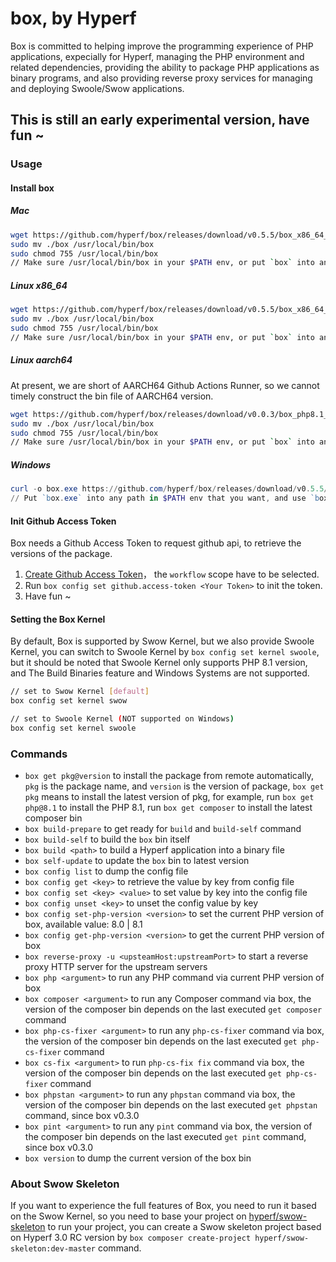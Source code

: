 # box, by Hyperf

Box is committed to helping improve the programming experience of PHP applications, expecially for Hyperf, managing the PHP environment and related dependencies, providing the ability to package PHP applications as binary programs, and also providing reverse proxy services for managing and deploying Swoole/Swow applications.

## This is still an early experimental version, have fun ~

### Usage

#### Install box

##### Mac

```bash
wget https://github.com/hyperf/box/releases/download/v0.5.5/box_x86_64_macos -O box
sudo mv ./box /usr/local/bin/box
sudo chmod 755 /usr/local/bin/box
// Make sure /usr/local/bin/box in your $PATH env, or put `box` into any path in $PATH env that you want
```

##### Linux x86_64

```bash
wget https://github.com/hyperf/box/releases/download/v0.5.5/box_x86_64_linux -O box
sudo mv ./box /usr/local/bin/box
sudo chmod 755 /usr/local/bin/box
// Make sure /usr/local/bin/box in your $PATH env, or put `box` into any path in $PATH env that you want
```
##### Linux aarch64

At present, we are short of AARCH64 Github Actions Runner, so we cannot timely construct the bin file of AARCH64 version.

```bash
wget https://github.com/hyperf/box/releases/download/v0.0.3/box_php8.1_aarch64_linux -O box
sudo mv ./box /usr/local/bin/box
sudo chmod 755 /usr/local/bin/box
// Make sure /usr/local/bin/box in your $PATH env, or put `box` into any path in $PATH env that you want
```

##### Windows

```powershell
curl -o box.exe https://github.com/hyperf/box/releases/download/v0.5.5/box_x64_windows.exe
// Put `box.exe` into any path in $PATH env that you want, and use `box.exe` instead of `box` when executing on Windows
```

#### Init Github Access Token

Box needs a Github Access Token to request github api, to retrieve the versions of the package.

1. [Create Github Access Token](https://github.com/settings/tokens/new)， the `workflow` scope have to be selected.
2. Run `box config set github.access-token <Your Token>` to init the token.
3. Have fun ~

#### Setting the Box Kernel

By default, Box is supported by Swow Kernel, but we also provide Swoole Kernel, you can switch to Swoole Kernel by `box config set kernel swoole`, but it should be noted that Swoole Kernel only supports PHP 8.1 version, and The Build Binaries feature and Windows Systems are not supported.

```bash
// set to Swow Kernel [default]
box config set kernel swow

// set to Swoole Kernel (NOT supported on Windows)
box config set kernel swoole
````

### Commands

- `box get pkg@version` to install the package from remote automatically, `pkg` is the package name, and `version` is the version of package, `box get pkg` means to install the latest version of pkg, for example, run `box get php@8.1` to install the PHP 8.1, run `box get composer` to install the latest composer bin
- `box build-prepare` to get ready for `build` and `build-self` command
- `box build-self` to build the `box` bin itself
- `box build <path>` to build a Hyperf application into a binary file
- `box self-update` to update the `box` bin to latest version
- `box config list` to dump the config file
- `box config get <key>` to retrieve the value by key from config file
- `box config set <key> <value>` to set value by key into the config file
- `box config unset <key>` to unset the config value by key
- `box config set-php-version <version>` to set the current PHP version of box, available value: 8.0 | 8.1
- `box config get-php-version <version>` to get the current PHP version of box
- `box reverse-proxy -u <upsteamHost:upstreamPort>` to start a reverse proxy HTTP server for the upstream servers
- `box php <argument>` to run any PHP command via current PHP version of box
- `box composer <argument>` to run any Composer command via box, the version of the composer bin depends on the last executed `get composer` command
- `box php-cs-fixer <argument>` to run any `php-cs-fixer` command via box, the version of the composer bin depends on the last executed `get php-cs-fixer` command
- `box cs-fix <argument>` to run `php-cs-fix fix` command via box, the version of the composer bin depends on the last executed `get php-cs-fixer` command
- `box phpstan <argument>` to run any `phpstan` command via box, the version of the composer bin depends on the last executed `get phpstan` command, since box v0.3.0
- `box pint <argument>` to run any `pint` command via box, the version of the composer bin depends on the last executed `get pint` command, since box v0.3.0
- `box version` to dump the current version of the box bin

### About Swow Skeleton

If you want to experience the full features of Box, you need to run it based on the Swow Kernel, so you need to base your project on [hyperf/swow-skeleton](https://github.com/hyperf/swow-skeleton) to run your project, you can create a Swow skeleton project based on Hyperf 3.0 RC version by `box composer create-project hyperf/swow-skeleton:dev-master` command.
